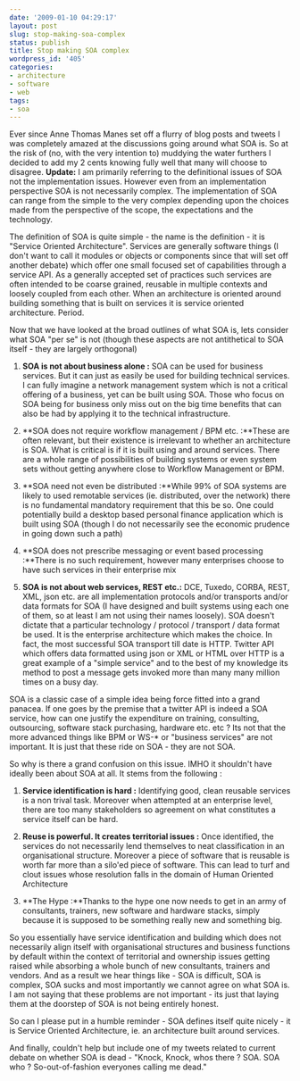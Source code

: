 ```yaml
---
date: '2009-01-10 04:29:17'
layout: post
slug: stop-making-soa-complex
status: publish
title: Stop making SOA complex
wordpress_id: '405'
categories:
- architecture
- software
- web
tags:
- soa
---
```


Ever since Anne Thomas Manes set off a flurry of blog posts and tweets I was completely amazed at the discussions going around what SOA is. So at the risk of (no, with the very intention to) muddying the water furthers I decided to add my 2 cents knowing fully well that many will choose to disagree. **Update:** I am primarily referring to the definitional issues of SOA not the implementation issues. However even from an implementation perspective SOA is not necessarily complex. The implementation of SOA can range from the simple to the very complex depending upon the choices made from the perspective of the scope, the expectations and the technology. 

The definition of SOA is quite simple - the name is the definition - it is "Service Oriented Architecture". Services are generally software things (I don't want to call it modules or objects or components since that will set off another debate) which offer one small focused set of capabilities through a service API. As a generally accepted set of practices such services are often intended to be coarse grained, reusable in multiple contexts and loosely coupled from each other.  When an architecture is oriented around building something that is built on services it is service oriented architecture. Period.

Now that we have looked at the broad outlines of what SOA is, lets consider what SOA "per se" is not (though these aspects are not antithetical to SOA itself - they are largely orthogonal)




	
  1. **SOA is not about business alone :** SOA can be used for business services. But it can just as easily be used for building technical services. I can fully imagine a network management system which is not a critical offering of a business, yet can be built using SOA. Those who focus on SOA being for business only miss out on the big time benefits that can also be had by applying it to the technical infrastructure.

	
  2. **SOA does not require workflow management / BPM etc. :**These are often relevant, but their existence is irrelevant to whether an architecture is SOA. What is critical is if it is built using and around services. There are a whole range of possibilities of building systems or even system sets without getting anywhere close to Workflow Management or BPM. 

	
  3. **SOA need not even be distributed :**While 99% of SOA systems are likely to used remotable services (ie. distributed, over the network) there is no fundamental mandatory requirement that this be so. One could potentially build a desktop based personal finance application which is built using SOA (though I do not necessarily see the economic prudence in going down such a path) 

	
  4. **SOA does not prescribe messaging or event based processing :**There is no such requirement, however many enterprises choose to have such services in their enterprise mix

	
  5. **SOA is not about web services, REST etc.:** DCE, Tuxedo, CORBA, REST, XML, json etc. are all implementation protocols and/or transports and/or data formats for SOA (I have designed and built systems using each one of them, so at least I am not using their names loosely). SOA doesn't dictate that a particular technology / protocol / transport / data format be used. It is the enterprise architecture which makes the choice. In fact, the most successful SOA transport till date is HTTP. Twitter API which offers data formatted using json or XML or HTML over HTTP is a great example of a "simple service" and to the best of my knowledge its method to post a message gets invoked more than many many million times on a busy day. 



SOA is a classic case of a simple idea being force fitted into a grand panacea. If one goes by the premise that a twitter API is indeed a SOA service, how can one justify the expenditure on training, consulting, outsourcing, software stack purchasing, hardware etc. etc ? Its not that the more advanced things like BPM or WS-* or "business services" are not important. It is just that these ride on SOA - they are not SOA.

So why is there a grand confusion on this issue. IMHO it shouldn't have ideally been about SOA at all. It stems from the following :


	
  1. **Service identification is hard :** Identifying good, clean reusable services is a non trival task. Moreover when attempted at an enterprise level, there are too many stakeholders so agreement on what constitutes a service itself can be hard.

	
  2. **Reuse is powerful. It creates territorial issues :** Once identified, the services do not necessarily lend themselves to neat classification in an organisational structure. Moreover a piece of software that is reusable is worth far more than a silo'ed piece of software. This can lead to turf and clout issues whose resolution falls in the domain of Human Oriented Architecture

	
  3. **The Hype :**Thanks to the hype one now needs to get in an army of consultants, trainers, new software and hardware stacks, simply because it is supposed to be something really new and something big. 



So you essentially have service identification and building which does not necessarily align itself with organisational structures and business functions by default within the context of territorial and ownership issues getting raised while absorbing a whole bunch of new consultants, trainers and vendors. And as a result we hear things like - SOA is difficult, SOA is complex, SOA sucks and most importantly we cannot agree on what SOA is. I am not saying that these problems are not important - its just that laying them at the doorstep of SOA is not being entirely honest.

So can I please put in a humble reminder - SOA defines itself quite nicely - it is Service Oriented Architecture, ie. an architecture built around services. 

And finally, couldn't help but include one of my tweets related to current debate on whether SOA is dead - "Knock, Knock, whos there ? SOA. SOA who ? So-out-of-fashion everyones calling me dead."

